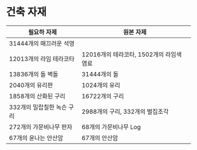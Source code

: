 # 건축 자재

| 필요하 자제                | 원본 자제                                |
|----------------------------|------------------------------------------|
| 31444개의 매끄러운 석영    |                                          |
| 12013개의 라임 테라코타    | 12016개의 테라코타, 1502개의 라임색 염료 |
| 13836개의 돌 벽돌          | 31444개의 돌                             |
| 2040개의 유리판            | 1024개의 유리                            |
| 1858개의 산화된 구리       | 16722개의 구리                           |
| 332개의 밀랍칠한 녹슨 구리 | 2988개의 구리, 332개의 벌집조각          |
| 272개의 가문비나무 판자    | 68개의 가문비나무 Log                    |
| 67개의 윤나는 안산암       | 67개의 안산암                            |
